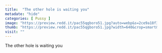 ```yaml
---
title:  "The other hole is waiting you"
metadate: "hide"
categories: [ Pussy ]
image: "https://preview.redd.it/pac55qgboro51.jpg?auto=webp&s=2ce9a18f33c765ffb5d44b0855530d53ba0bc1ca"
thumb: "https://preview.redd.it/pac55qgboro51.jpg?width=640&crop=smart&auto=webp&s=1cbb49d88d1c5d9336bb39ed075af57c1f554c6b"
visit: ""
---
```

The other hole is waiting you
